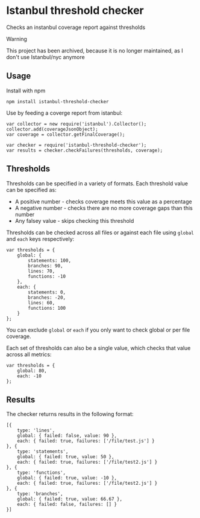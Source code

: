 # Istanbul threshold checker
Checks an instanbul coverage report against thresholds

> [!WARNING]
> This project has been archived, because it is no longer maintained, as I don't use Istanbul/nyc anymore

## Usage

Install with npm

    npm install istanbul-threshold-checker

Use by feeding a coverge report from istanbul:

    var collector = new require('istanbul').Collector();
    collector.add(coverageJsonObject);
    var coverage = collector.getFinalCoverage();

    var checker = require('istanbul-threshold-checker');
    var results = checker.checkFailures(thresholds, coverage);


## Thresholds

Thresholds can be specified in a variety of formats. Each threshold value can be specified as:

- A positive number - checks coverage meets this value as a percentage
- A negative number - checks there are no more coverage gaps than this number
- Any falsey value - skips checking this threshold

Thresholds can be checked across all files or against each file using `global` and `each` keys respectively:

    var thresholds = {
        global: {
            statements: 100,
            branches: 90,
            lines: 70,
            functions: -10
        },
        each: {
            statements: 0,
            branches: -20,
            lines: 60,
            functions: 100
        }
    };

You can exclude `global` or `each` if you only want to check global or per file coverage.

Each set of thresholds can also be a single value, which checks that value across all metrics:

    var thresholds = {
        global: 80,
        each: -10
    };


## Results

The checker returns results in the following format:

    [{
        type: 'lines',
        global: { failed: false, value: 90 },
        each: { failed: true, failures: ['/file/test.js'] }
    }, {
        type: 'statements',
        global: { failed: true, value: 50 },
        each: { failed: true, failures: ['/file/test2.js'] }
    }, {
        type: 'functions',
        global: { failed: true, value: -10 },
        each: { failed: true, failures: ['/file/test2.js'] }
    }, {
        type: 'branches',
        global: { failed: true, value: 66.67 },
        each: { failed: false, failures: [] }
    }]

